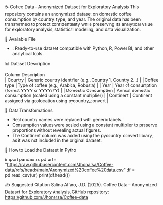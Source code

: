 ☕ Coffee Data – Anonymized Dataset for Exploratory Analysis
This repository contains an anonymized dataset on domestic coffee consumption by country, type, and year. The original data has been transformed to protect confidentiality while preserving its analytical value for exploratory analysis, statistical modeling, and data visualization.

📁 Available File
- :
Ready-to-use dataset compatible with Python, R, Power BI, and other analytical tools.

📊 Dataset Description

  Column                 Description  
| Country              | Generic country identifier (e.g., Country 1, Country 2...) | 
| Coffee type          | Type of coffee (e.g., Arabica, Robusta) | 
| Year                 | Year of consumption (format YYYY or YYYY/YY) | 
| Domestic Consumption | Annual domestic consumption (scaled using a constant multiplier) | 
| Continent            | Continent assigned via geolocation using pycountry_convert | 

🔐 Data Transformations
- Real country names were replaced with generic labels.
- Consumption values were scaled using a constant multiplier to preserve proportions without revealing actual figures.
- The Continent column was added using the pycountry_convert library, as it was not included in the original dataset.

🐍 How to Load the Dataset in Pytho

import pandas as pd
url = "https://raw.githubusercontent.com/Jhonarsa/Coffee-data/refs/heads/main/Anonymized%20coffee%20data.csv"
df = pd.read_csv(url)
print(df.head())

✍️ Suggested Citation
Salina Alfaro, J.D. (2025). Coffee Data – Anonymized Dataset for Exploratory Analysis. GitHub repository: https://github.com/Jhonarsa/Coffee-data






